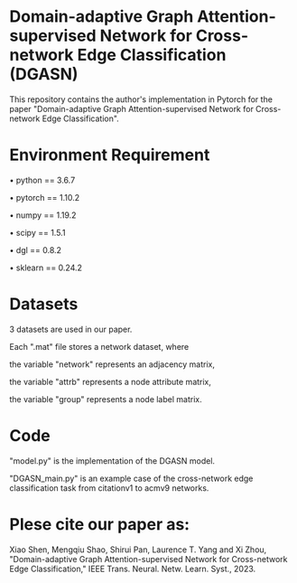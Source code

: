 # Domain-adaptive Graph Attention-supervised Network for Cross-network Edge Classification (DGASN)

This repository contains the author's implementation in Pytorch for the paper "Domain-adaptive Graph Attention-supervised Network for Cross-network Edge Classification".

# Environment Requirement

• python == 3.6.7

• pytorch == 1.10.2

• numpy == 1.19.2

• scipy == 1.5.1

• dgl == 0.8.2

• sklearn == 0.24.2

# Datasets

3 datasets are used in our paper.

Each ".mat" file stores a network dataset, where

the variable "network" represents an adjacency matrix,

the variable "attrb" represents a node attribute matrix,

the variable "group" represents a node label matrix.

# Code

"model.py" is the implementation of the DGASN model.

"DGASN_main.py" is an example case of the cross-network edge classification task from citationv1 to acmv9 networks.

# Plese cite our paper as:

Xiao Shen, Mengqiu Shao, Shirui Pan, Laurence T. Yang and Xi Zhou, "Domain-adaptive Graph Attention-supervised Network for Cross-network Edge Classification," IEEE Trans. Neural. Netw. Learn. Syst., 2023.

